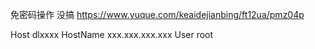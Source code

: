 

<!--
 * @version:
 * @Author:  StevenJokess https://github.com/StevenJokess
 * @Date: 2020-12-08 21:18:07
 * @LastEditors:  StevenJokess https://github.com/StevenJokess
 * @LastEditTime: 2020-12-08 21:58:00
 * @Description:
 * @TODO::
 * @Reference:https://www.bilibili.com/video/BV1az411B7hd?from=search&seid=14006646588594188090
-->
免密码操作 没搞
https://www.yuque.com/keaidejianbing/ft12ua/pmz04p

Host dlxxxx
  HostName xxx.xxx.xxx.xxx
  User root
